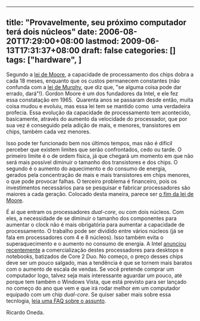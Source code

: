 
---
title: "Provavelmente, seu próximo computador terá dois núcleos"
date: 2006-08-20T17:29:00+08:00
lastmod: 2009-06-13T17:31:37+08:00
draft: false
categories: []
tags: ["hardware", ]
---


Segundo a [lei de Moore](http://pt.wikipedia.org/wiki/Lei_de_Moore), a capacidade de processamento dos chips dobra a cada 18 meses, enquanto que os custos permanecem constantes (não confunda com a [lei de Murphy](http://pt.wikipedia.org/wiki/Lei_de_Murphy), que diz que, "se alguma coisa pode dar errado, dará"!). Gordon Moore é um dos fundadores da Intel, e ele fez essa constatação em 1965.  Quarenta anos se passaram desde então, muita coisa mudou e evoluiu, mas essa lei tem se mantido como  uma verdadeira profecia. Essa evolução da capacidade de processamento tem acontecido, basicamente, através do aumento da velocidade do processador, que por sua vez é conseguido pela adição de mais, e menores, transistores em chips, também cada vez menores.

Isso pode ter funcionado bem nos últimos tempos, mas não é difícil perceber que existem limites que serão confrontados, cedo ou tarde. O primeiro limite é o de ordem física, já que chegará um momento em que não será mais possível diminuir o tamanho dos transistores e dos chips. O segundo é o aumento do aquecimento e do consumo de energia, gerados pela concentração de mais e mais transistores em chips menores, o que pode provocar falhas. O terceiro problema é financeiro, pois os investimentos necessários para se pesquisar e fabricar processadores são maiores a cada geração. Colocado desta maneira, parece ser [o fim da lei de Moore](http://www.slate.com/id/2132826/).

É aí que entram os processadores *dual-core*, ou com dois núcleos. Com eles, a necessidade de se diminuir o tamanho dos componentes para aumentar o clock não é mais obrigatória para aumentar a capacidade de processamento. O trabalho pode ser dividido entre vários núcleos (já se fala em processadores com 4 e 8 núcleos). Isso também evita o superaquecimento e o aumento no consumo de energia. A Intel [anunciou recentemente](http://idgnow.uol.com.br/computacao_corporativa/2006/08/02/idgnoticia.2006-08-02.3018568878/IDGNoticia_view) a comercialização destes processadores para desktops e notebooks, batizados de Core 2 Duo. No começo, o preço desses chips deve ser um pouco salgado, mas a tendência é que se tornem mais baratos com o aumento de escala de vendas. Se você pretende comprar um computador logo, talvez seja mais interessante aguardar um pouco, até porque tem também o Windows Vista, que está previsto para ser lançado no começo do ano que vem e que irá rodar melhor em um computador equipado com um chip *dual-core*. Se quiser saber mais sobre essa tecnlogia, [leia uma FAQ sobre o assunto](http://idgnow.uol.com.br/computacao_corporativa/2006/07/27/idgnoticia.2006-07-27.6273885621/IDGNoticia_view).

Ricardo Oneda.

